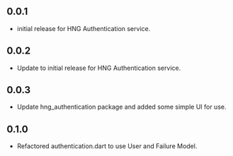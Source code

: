 ## 0.0.1

* initial release for HNG Authentication service.

## 0.0.2

* Update to initial release for HNG Authentication service.

## 0.0.3
* Update hng_authentication package and added some simple UI for use. 

## 0.1.0
* Refactored authentication.dart to use User and Failure Model. 